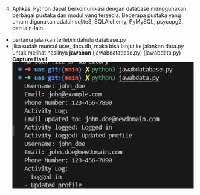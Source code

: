 
4. Aplikasi Python dapat berkomunikasi dengan database menggunakan berbagai pustaka dan modul yang tersedia. Beberapa pustaka yang umum digunakan adalah sqlite3, SQLAlchemy, PyMySQL, psycopg2, dan lain-lain.

- pertama jalankan terlebih dahulu database.py
- jika sudah muncul user_data.db, maka bisa lanjut ke jalankan data.py untuk melihat hasilnya
**jawaban**
(jawabdatabase.py)
(jawabdata.py)
**Capture Hasil**
![alt text](image-4.png)
